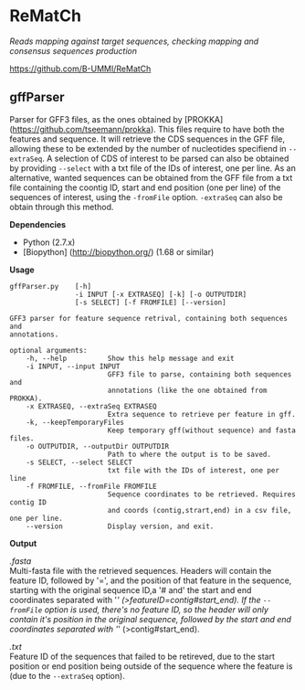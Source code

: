 ReMatCh 
=======
*Reads mapping against target sequences, checking mapping and consensus sequences production*  

<https://github.com/B-UMMI/ReMatCh>


gffParser
------------

Parser for GFF3 files, as the ones obtained by [PROKKA] (https://github.com/tseemann/prokka). This files require to have both the features and sequence. It will retrieve the CDS sequences in the GFF file, allowing these to be extended by the number of nucleotides specifiend in `--extraSeq`. A selection of CDS of interest to be parsed can also be obtained by providing `--select` with a txt file of the IDs of interest, one per line. As an alternative, wanted sequences can be obtained from the GFF file from a txt file containing the coontig ID, start and end position (one per line) of the sequences of interest, using the `-fromFile` option. `-extraSeq` can also be obtain through this method.

**Dependencies**
- Python (2.7.x)
- [Biopython] (http://biopython.org/) (1.68 or similar)

**Usage**

    gffParser.py 	[-h] 
    				-i INPUT [-x EXTRASEQ] [-k] [-o OUTPUTDIR]
	                [-s SELECT] [-f FROMFILE] [--version]

	GFF3 parser for feature sequence retrival, containing both sequences and
	annotations.

	optional arguments:
  		-h, --help          Show this help message and exit
  		-i INPUT, --input INPUT
                        	GFF3 file to parse, containing both sequences and
                        	annotations (like the one obtained from PROKKA).
  		-x EXTRASEQ, --extraSeq EXTRASEQ
                        	Extra sequence to retrieve per feature in gff.
  		-k, --keepTemporaryFiles
                        	Keep temporary gff(without sequence) and fasta files.
  		-o OUTPUTDIR, --outputDir OUTPUTDIR
                        	Path to where the output is to be saved.
  		-s SELECT, --select SELECT
                        	txt file with the IDs of interest, one per line
  		-f FROMFILE, --fromFile FROMFILE
                        	Sequence coordinates to be retrieved. Requires contig ID 
                        	and coords (contig,strart,end) in a csv file, one per line.
  		--version           Display version, and exit.

**Output**

*<filename>.fasta*  
Multi-fasta file with the retrieved sequences. 
Headers will contain the feature ID, followed by '=', and the position of that feature in the sequence, starting with the original sequence ID,a '# and' the start and end coordinates separated with '_' (>featureID=contig#start_end). 
If the `--fromFile` option is used, there's no feature ID, so the header will only contain it's position in the original sequence, followed by the start and end coordinates separated with '_' (>contig#start_end). 

*<filename>.txt*  
Feature ID of the sequences that failed to be retireved, due to the start position or end position being outside of the sequence where the feature is (due to the `--extraSeq` option). 